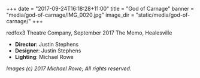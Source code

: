+++
date = "2017-09-24T16:18:28+11:00"
title = "God of Carnage"
banner = "media/god-of-carnage/IMG_0020.jpg"
image_dir = "static/media/god-of-carnage/"
+++

redfox3 Theatre Company, September 2017
The Memo, Healesville

 * __Director__: Justin Stephens
 * __Designer__: Justin Stephens
 * __Lighting__: Michael Rowe

<!--more-->


_Images (c) 2017 Michael Rowe; All rights reserved._
